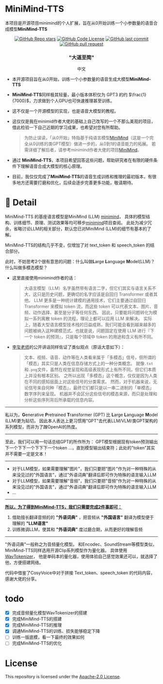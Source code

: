 # MiniMind-TTS
本项目是开源项目minimind的个人扩展，旨在从0开始训练一个小参数量的语音合成模型**MiniMind-TTS**

<div align="center">
</div>

<div align="center">

[![GitHub Repo stars](https://img.shields.io/github/stars/Huan-Shen/MiniMind-TTS?style=social)](https://github.com/Huan-Shen/MiniMind-TTS)
[![GitHub Code License](https://img.shields.io/github/license/Huan-Shen/MiniMind-TTS?v=1)](LICENSE)
[![GitHub last commit](https://img.shields.io/github/last-commit/jingyaogong/minimind-v)](https://github.com/jingyaogong/minimind-v/commits/master)
[![GitHub pull request](https://img.shields.io/badge/PRs-welcome-blue)](https://github.com/Huan-Shen/MiniMind-TTS/pulls)


</div>

<div align="center">
  <h3>"大道至简"</h3>
</div>

<div align="center">

中文

</div>

* 本开源项目旨在从0开始，训练一个小参数量的语音生成大模型**MiniMind-TTS**
* **MiniMind-TTS**同样极其轻量，最小版本体积仅为 GPT3 的约 $\frac{1}{7000}$，力求做到个人GPU也可快速推理甚至训练。
* 这不仅是一个开源模型的实现，也是语音大模型的教程。
* 这仅仅是我在minimid作者大佬的基础上自己改写的一个不那么美观的项目，借此检验一下自己近期的学习成果，也希望对您有所帮助。
  

  > 为防止误读，「从0开始」特指基于纯语言模型[MiniMind](https://github.com/jingyaogong/minimind)（这是一个完全从0训练的类GPT模型）做进一步的，从0到1的语音能力的拓展。
  > 若需详细了解后者，请参考minimind作者大佬的项目[MiniMind](https://github.com/jingyaogong/minimind)。


* 通过 **MiniMind-TTS**，本项目希望回答这些问题，帮助研究者在有限的硬件条件下理解语音合成大模型的核心原理。
* 目前，我仅仅完成了**MiniMind-TTS**的语音生成训练和推理的最初版本，有很多地方还需要打磨和优化，后续会逐步完善更多功能，敬请期待。


# 📌  Detail

MiniMind-TTS 的基座语言模型是MiniMind (LLM) [minimind](https://github.com/jingyaogong/minimind)，
具体的模型结构、训练细节、原理、测试效果等均可移步[minimind](https://github.com/jingyaogong/minimind)项目查阅。
此处为减少冗余，省略讨论LLM的相关部分，默认您已对MiniMind (LLM)的细节有基本的了解。


MiniMind-TTS的结构几乎不变，仅增加了对 text_token 和 speech_token 的结合部分。

此时，不妨思考2个很有意思的问题：什么叫做**L**arge **L**anguage **M**odel(LLM)？什么叫做多模态模型？

* 这里直接使用minimind作者的话：

  > 大语言模型（LLM）名字虽然带有语言二字，但它们其实与语言关系不大，这只是历史问题，更确切的名字应该是自回归 Transformer
  或者其他。
  LLM 更多是一种统计建模的通用技术，它们主要通过自回归 Transformer 来模拟 token 流，而这些 token
  可以代表文本、图片、音频、动作选择、甚至是分子等任何东西。
  因此，只要能将问题转化为模拟一系列离散 token 的流程，理论上都可以应用 LLM 来解决。
  实际上，随着大型语言模型技术栈的日益成熟，我们可能会看到越来越多的问题被纳入这种建模范式。也就是说，问题固定在使用 LLM
  进行『下一个 token 的预测』，只是每个领域中 token 的用途和含义有所不同。

* [李玺老师](https://person.zju.edu.cn/xilics#694283)的公开讲话同样佐证了类似观点（原话大意如下）：

  > 文本、视频、语音、动作等在人类看来属于「多模态」信号，但所谓的「模态」其实只是人类在信息存储方式上的一种分类概念。
  就像`.txt`和`.png`文件，虽然在视觉呈现和高级表现形式上有所不同，但它们本质上并没有根本区别。
  之所以出现「多模态」这个概念，仅仅是因为人类在不同的感知层面上对这些信号的分类需求。
  然而，对于机器来说，无论信号来自何种「模态」，最终它们都只是以一串二进制的「单模态」数字序列来呈现。
  机器并不会区分这些信号的模态来源，而只是处理和分析这些序列背后所承载的信息内容。

---

私以为，**G**enerative **P**retrained **T**ransformer (GPT) 比 **L**arge **L**anguage **M**odel (LLM)更为贴切，
因此本人表达上更习惯用"GPT"去代表LLM/VLM/类GPT架构的系列模型，而非为了蹭OpenAI的热度。

---

至此，我们可以用一句话总结GPT的所作所为：
GPT模型根据现有token预测输出下一个下下一个下下下一个token ...，直到模型输出结束符；此处的"token"其实并不需要一定是文本！

---

* 对于LLM模型，如果需要理解"图片"，我们只要把"图片"作为对一种特殊的从来没见过的"外国语言"，通过"外语词典"翻译后即可作为特殊的语言输入LLM
* 对于LLM模型，如果需要理解"音频"，我们只要把"音频"作为对一种特殊的从来没见过的"外国语言"，通过"外语词典"翻译后即可作为特殊的语言输入LLM
* ...

---

<u>**所以，为了得到MiniMind-TTS，我们只需要完成2件事即可：**</u>

1. 借助擅长翻译音频的的 **"外语词典"** ，把音频从 **"外国语言"** 翻译为模型便于理解的 **"LLM语言"**
2. 训练微调LLM，使其和 **"外语词典"** 度过磨合期，从而更好的理解音频

---

"外语词典"一般称之为音频量化模型。
和Encodec、SoundStream等模型类似，MiniMind-TTS同样选用开源Clip系列模型作为量化器。
具体使用[WavTokenizer](https://github.com/jishengpeng/WavTokenizer)，
他是单码本的量化器，使用体验自己感觉效果还可以，就选择了他，方便搭建网络。

代码中借鉴了CosyVoice中对于拼接 Text_token、speech_token 的代码内容，感谢大佬的分享。

# todo
* [x] 完成音频量化模型WavTokenizer的搭建
* [x] 完成MiniMind-TTS的搭建
* [x] 完成MiniMind-TTS的推理
* [x] 调通MiniMind-TTS的训练、损失能够稳定下降
* [ ] 训练一版底模，看一下最终的效果如何
* [ ] 完成MiniMind-TTS的优化

# License
This repository is licensed under the [Apache-2.0 License](LICENSE).
